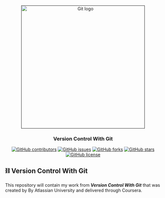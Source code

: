 <p align="center">
  <a href="" rel="noopener">
 <img width=400px  src="https://encrypted-tbn0.gstatic.com/images?q=tbn%3AANd9GcR3YXEjYb_hJD9BK5Lhtn-OD12ScvFuQ4yma6OBeafXIf2aJhnQ" alt="Git logo"></a>
</p>

<h3 align="center">Version Control With Git</h3>

<div align="center">

[![GitHub contributors](https://img.shields.io/github/contributors/AbdallahHemdan/Version-Control-with-Git)](https://github.com/AbdallahHemdan/Version-Control-with-Git/contributors)
[![GitHub issues](https://img.shields.io/github/issues/AbdallahHemdan/Version-Control-with-Git)](https://github.com/AbdallahHemdan/Version-Control-with-Git/issues)
[![GitHub forks](https://img.shields.io/github/forks/AbdallahHemdan/Version-Control-with-Git)](https://github.com/AbdallahHemdan/Version-Control-with-Git/network)
[![GitHub stars](https://img.shields.io/github/stars/AbdallahHemdan/Version-Control-with-Git)](https://github.com/AbdallahHemdan/Version-Control-with-Git/stargazers)
[![GitHub license](https://img.shields.io/github/license/AbdallahHemdan/Version-Control-with-Git)](https://github.com/AbdallahHemdan/Version-Control-with-Git/blob/master/LICENSE)

</div>

## ⛓ Version Control With Git
This repository will contain my work from **_Version Control With Git_** that was created by By Atlassian University and delivered through Coursera.


